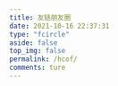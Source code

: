 ```yaml
---
title: 友链朋友圈
date: 2021-10-16 22:37:31
type: "fcircle"
aside: false
top_img: false
permalink: /hcof/
comments: ture
---
```


<script>
  window.circle_config = {
    api: 'https://wyblog.eu.org'
  }
</script>

<script defer="defer" type="module" src="/hcof/js/fcircle-module.js"></script>
<link href="/hcof/css/circle.css" rel="stylesheet" />
<script defer="defer" src="/hcof/js/circle.js" nomodule></script>
<div id="app"></div>
